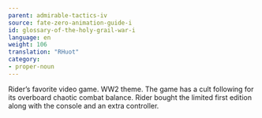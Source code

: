 ```yaml
---
parent: admirable-tactics-iv
source: fate-zero-animation-guide-i
id: glossary-of-the-holy-grail-war-i
language: en
weight: 106
translation: "RHuot"
category:
- proper-noun
---
```


Rider’s favorite video game. WW2 theme. The game has a cult following for its overboard chaotic combat balance. Rider bought the limited first edition along with the console and an extra controller.

